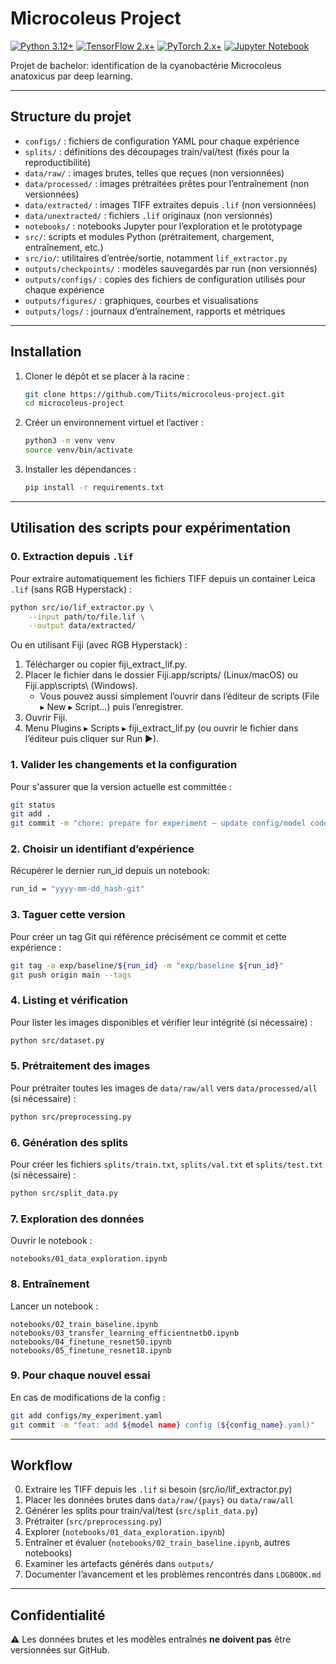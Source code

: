 # Microcoleus Project

[![Python 3.12+](https://img.shields.io/badge/python-3.12+-blue.svg)](https://www.python.org/downloads/)
[![TensorFlow 2.x+](https://img.shields.io/badge/TensorFlow-2.19+-orange?logo=tensorflow&logoColor=white)](https://www.tensorflow.org/) 
[![PyTorch 2.x+](https://img.shields.io/badge/PyTorch-2.7+-red?logo=pytorch&logoColor=white)](https://pytorch.org/)
[![Jupyter Notebook](https://img.shields.io/badge/Jupyter-Notebook-orange?logo=jupyter&logoColor=white)](https://jupyter.org/install) 

Projet de bachelor: identification de la cyanobactérie Microcoleus anatoxicus par deep learning.

---

## Structure du projet

- `configs/` : fichiers de configuration YAML pour chaque expérience
- `splits/` : définitions des découpages train/val/test (fixés pour la reproductibilité)
- `data/raw/` : images brutes, telles que reçues (non versionnées)
- `data/processed/` : images prétraitées prêtes pour l’entraînement (non versionnées)
- `data/extracted/` : images TIFF extraites depuis `.lif` (non versionnées)
- `data/unextracted/` : fichiers `.lif` originaux (non versionnés)
- `notebooks/` : notebooks Jupyter pour l’exploration et le prototypage
- `src/`: scripts et modules Python (prétraitement, chargement, entraînement, etc.)
- `src/io/`: utilitaires d’entrée/sortie, notamment `lif_extractor.py`
- `outputs/checkpoints/` : modèles sauvegardés par run (non versionnés)
- `outputs/configs/` : copies des fichiers de configuration utilisés pour chaque expérience
- `outputs/figures/` : graphiques, courbes et visualisations
- `outputs/logs/` : journaux d’entraînement, rapports et métriques

---

## Installation

1. Cloner le dépôt et se placer à la racine :
   ```bash
   git clone https://github.com/Tiits/microcoleus-project.git
   cd microcoleus-project
   ```
2. Créer un environnement virtuel et l’activer :
   ```bash
   python3 -m venv venv
   source venv/bin/activate
   ```
3. Installer les dépendances :
   ```bash
   pip install -r requirements.txt
   ```

---

## Utilisation des scripts pour expérimentation

### 0. Extraction depuis `.lif`

Pour extraire automatiquement les fichiers TIFF depuis un container Leica `.lif` (sans RGB Hyperstack) :
```bash
python src/io/lif_extractor.py \
    --input path/to/file.lif \
    --output data/extracted/
```

Ou en utilisant Fiji (avec RGB Hyperstack) :

1. Télécharger ou copier fiji_extract_lif.py.
2. Placer le fichier dans le dossier Fiji.app/scripts/ (Linux/macOS) ou Fiji.app\\scripts\\ (Windows).
   * Vous pouvez aussi simplement l’ouvrir dans l’éditeur de scripts (File ▸ New ▸ Script...) puis l’enregistrer.
3. Ouvrir Fiji.
4. Menu Plugins ▸ Scripts ▸ fiji_extract_lif.py (ou ouvrir le fichier dans l’éditeur puis cliquer sur Run ▶).


### 1. Valider les changements et la configuration

Pour s'assurer que la version actuelle est committée :
   ```bash
  git status
  git add .
  git commit -m "chore: prepare for experiment – update config/model code"
  ```

### 2. Choisir un identifiant d’expérience
Récupérer le dernier run_id depuis un notebook:
  ```bash
  run_id = "yyyy-mm-dd_hash-git"
  ```

### 3. Taguer cette version
Pour créer un tag Git qui référence précisément ce commit et cette expérience :
  ```bash
  git tag -a exp/baseline/${run_id} -m "exp/baseline ${run_id}"
  git push origin main --tags
  ```

### 4. Listing et vérification

Pour lister les images disponibles et vérifier leur intégrité (si nécessaire) :
  ```bash
  python src/dataset.py
  ```

### 5. Prétraitement des images

Pour prétraiter toutes les images de `data/raw/all` vers `data/processed/all` (si nécessaire) :
  ```bash
  python src/preprocessing.py
  ```

### 6. Génération des splits

Pour créer les fichiers `splits/train.txt`, `splits/val.txt` et `splits/test.txt` (si nécessaire) :
  ```bash
  python src/split_data.py
  ```

### 7. Exploration des données

Ouvrir le notebook :
  ```
  notebooks/01_data_exploration.ipynb
  ```

### 8. Entraînement

Lancer un notebook :
  ```
  notebooks/02_train_baseline.ipynb
  notebooks/03_transfer_learning_efficientnetb0.ipynb
  notebooks/04_finetune_resnet50.ipynb
  notebooks/05_finetune_resnet18.ipynb
  ```

### 9. Pour chaque nouvel essai
En cas de modifications de la config :
  ```bash
  git add configs/my_experiment.yaml
  git commit -m "feat: add ${model name} config (${config_name}.yaml)"
  ```

---

## Workflow

0. Extraire les TIFF depuis les `.lif` si besoin (src/io/lif_extractor.py)
1. Placer les données brutes dans `data/raw/{pays}` ou `data/raw/all`
2. Générer les splits pour train/val/test (`src/split_data.py`)
3. Prétraiter (`src/preprocessing.py`)
4. Explorer (`notebooks/01_data_exploration.ipynb`)
5. Entraîner et évaluer (`notebooks/02_train_baseline.ipynb`, autres notebooks)
6. Examiner les artefacts générés dans `outputs/`
7. Documenter l’avancement et les problèmes rencontrés dans `LOGBOOK.md`

---

## Confidentialité

⚠️ Les données brutes et les modèles entraînés **ne doivent pas** être versionnées sur GitHub.
